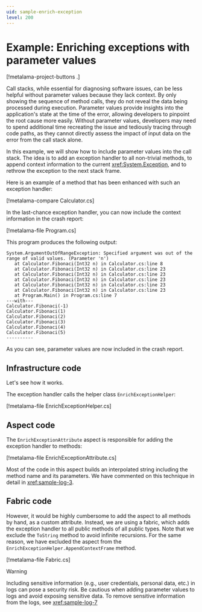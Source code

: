 ```yaml
---
uid: sample-enrich-exception
level: 200
---
```


# Example: Enriching exceptions with parameter values

[!metalama-project-buttons .]

Call stacks, while essential for diagnosing software issues, can be less helpful without parameter values because they lack context. By only showing the sequence of method calls, they do not reveal the data being processed during execution. Parameter values provide insights into the application's state at the time of the error, allowing developers to pinpoint the root cause more easily. Without parameter values, developers may need to spend additional time recreating the issue and tediously tracing through code paths, as they cannot directly assess the impact of input data on the error from the call stack alone.

In this example, we will show how to include parameter values into the call stack. The idea is to add an exception handler to all non-trivial methods, to append context information to the current <xref:System.Exception>, and to rethrow the exception to the next stack frame.

Here is an example of a method that has been enhanced with such an exception handler:

[!metalama-compare Calculator.cs]

In the last-chance exception handler, you can now include the context information in the crash report:

[!metalama-file Program.cs]

This program produces the following output:

```text
System.ArgumentOutOfRangeException: Specified argument was out of the range of valid values. (Parameter 'n')
   at Calculator.Fibonaci(Int32 n) in Calculator.cs:line 8
   at Calculator.Fibonaci(Int32 n) in Calculator.cs:line 23
   at Calculator.Fibonaci(Int32 n) in Calculator.cs:line 23
   at Calculator.Fibonaci(Int32 n) in Calculator.cs:line 23
   at Calculator.Fibonaci(Int32 n) in Calculator.cs:line 23
   at Calculator.Fibonaci(Int32 n) in Calculator.cs:line 23
   at Program.Main() in Program.cs:line 7
---with---
Calculator.Fibonaci(-1)
Calculator.Fibonaci(1)
Calculator.Fibonaci(2)
Calculator.Fibonaci(3)
Calculator.Fibonaci(4)
Calculator.Fibonaci(5)
----------
```

As you can see, parameter values are now included in the crash report.

## Infrastructure code

Let's see how it works.

The exception handler calls the helper class `EnrichExceptionHelper`:

[!metalama-file EnrichExceptionHelper.cs]


## Aspect code

The `EnrichExceptionAttribute` aspect is responsible for adding the exception handler to methods:

[!metalama-file EnrichExceptionAttribute.cs]

Most of the code in this aspect builds an interpolated string including the method name and its parameters. We have commented on this technique in detail in <xref:sample-log-3>.

## Fabric code

However, it would be highly cumbersome to add the aspect to all methods by hand, as a custom attribute. Instead, we are using a fabric, which adds the exception handler to all public methods of all public types. Note that we exclude the `ToString` method to avoid infinite recursions. For the same reason, we have excluded the aspect from the `EnrichExceptionHelper.AppendContextFrame` method.

[!metalama-file Fabric.cs]


> [!WARNING]
> Including sensitive information (e.g., user credentials, personal data, etc.) in logs can pose a security risk. Be cautious when adding parameter values to logs and avoid exposing sensitive data.
> To remove sensitive information from the logs, see <xref:sample-log-7>